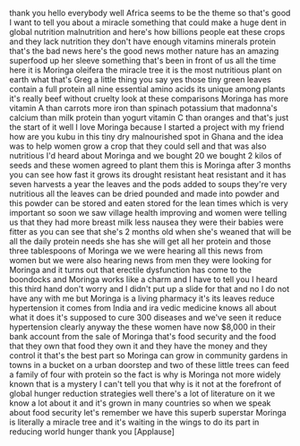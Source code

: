 
thank you hello everybody
well Africa seems to be the theme so
that&#39;s good I want to tell you about a
miracle something that could make a huge
dent in global nutrition malnutrition
and here&#39;s how billions people eat these
crops and they lack nutrition they don&#39;t
have enough vitamins minerals protein
that&#39;s the bad news here&#39;s the good news
mother nature has an amazing superfood
up her sleeve something that&#39;s been in
front of us all the time
here it is Moringa oleifera the miracle
tree it is the most nutritious plant on
earth what that&#39;s Greg a little thing
you say yes those tiny green leaves
contain a full protein all nine
essential amino acids its unique among
plants it&#39;s really beef without cruelty
look at these comparisons Moringa has
more vitamin A than carrots more iron
than spinach potassium that madonna&#39;s
calcium than milk protein than yogurt
vitamin C than oranges and that&#39;s just
the start of it well I love Moringa
because I started a project with my
friend how are you kubu in this tiny dry
malnourished spot in Ghana and the idea
was to help women grow a crop that they
could sell and that was also nutritious
I&#39;d heard about Moringa and we bought 20
we bought 2 kilos of seeds and these
women agreed to plant them this is
Moringa after 3 months you can see how
fast it grows its drought resistant heat
resistant and it has seven harvests a
year the leaves and the pods added to
soups they&#39;re very nutritious all the
leaves can be dried pounded and made
into powder and this powder can be
stored and eaten stored for the lean
times which is very important
so soon we saw village health improving
and women were telling us that they had
more breast milk less nausea they were
their babies were fitter as you can see
that she&#39;s 2 months old when she&#39;s
weaned that will be all the daily
protein needs she has she will get all
her protein and those three tablespoons
of Moringa we we were hearing all this
news from women but we were also hearing
news from men they were looking for
Moringa and it turns out that erectile
dysfunction has come to the boondocks
and Moringa works like a charm
and I have to tell you I heard this
third hand don&#39;t worry and I didn&#39;t put
up a slide for that and no I do not have
any with me but Moringa is a living
pharmacy it&#39;s its leaves reduce
hypertension it comes from India and ira
vedic medicine knows all about what it
does it&#39;s supposed to cure 300 diseases
and we&#39;ve seen it reduce hypertension
clearly anyway the these women have now
$8,000 in their bank account from the
sale of Moringa that&#39;s food security and
the food that they own that food they
own it and they have the money and they
control it that&#39;s the best part
so Moringa can grow in community gardens
in towns in a bucket on a urban doorstep
and two of these little trees can feed a
family of four with protein so the fact
is why is Moringa not more widely known
that is a mystery I can&#39;t tell you that
why is it not at the forefront of global
hunger reduction strategies well there&#39;s
a lot of literature on it we know a lot
about it and it&#39;s grown in many
countries so when we speak about food
security let&#39;s remember we have this
superb superstar
Moringa is literally a miracle tree and
it&#39;s waiting in the wings to do its part
in reducing world hunger thank you
[Applause]
